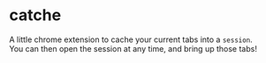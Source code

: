 # catche
A little chrome extension to cache your current tabs into a `session`.<br>
You can then open the session at any time, and bring up those tabs!<br>
